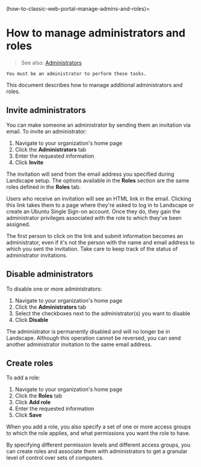 (how-to-classic-web-portal-manage-admins-and-roles)=
# How to manage administrators and roles

> See also: [Administrators](/reference/terms/administrators)

```{note}
You must be an administrator to perform these tasks.
```

This document describes how to manage additional administrators and roles.

## Invite administrators

You can make someone an administrator by sending them an invitation via email. To invite an administrator: 

1. Navigate to your organization's home page
2. Click the **Administrators** tab
3. Enter the requested information
4. Click **Invite**

The invitation will send from the email address you specified during Landscape setup. The options available in the **Roles** section are the same roles defined in the **Roles** tab.

Users who receive an invitation will see an HTML link in the email. Clicking this link takes them to a page where they're asked to log in to Landscape or create an Ubuntu Single Sign-on account. Once they do, they gain the administrator privileges associated with the role to which they've been assigned.

The first person to click on the link and submit information becomes an administrator, even if it's not the person with the name and email address to which you sent the invitation. Take care to keep track of the status of administrator invitations.

## Disable administrators

To disable one or more administrators:

1. Navigate to your organization's home page
2. Click the **Administrators** tab
3. Select the checkboxes next to the administrator(s) you want to disable
4. Click **Disable**

The administrator is permanently disabled and will no longer be in Landscape. Although this operation cannot be reversed, you can send another administrator invitation to the same email address.

## Create roles

To add a role:

1. Navigate to your organization's home page
2. Click the **Roles** tab
3. Click **Add role**
4. Enter the requested information
5. Click **Save**

When you add a role, you also specify a set of one or more access groups to which the role applies, and what permissions you want the role to have.

By specifying different permission levels and different access groups, you can create roles and associate them with administrators to get a granular level of control over sets of computers.

